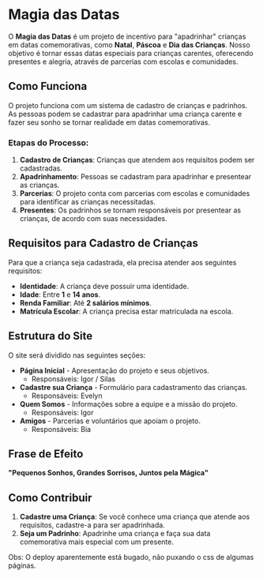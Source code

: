 # Magia das Datas

O **Magia das Datas** é um projeto de incentivo para "apadrinhar" crianças em datas comemorativas, como **Natal**, **Páscoa** e **Dia das Crianças**. Nosso objetivo é tornar essas datas especiais para crianças carentes, oferecendo presentes e alegria, através de parcerias com escolas e comunidades.

## Como Funciona

O projeto funciona com um sistema de cadastro de crianças e padrinhos. As pessoas podem se cadastrar para apadrinhar uma criança carente e fazer seu sonho se tornar realidade em datas comemorativas.

### Etapas do Processo:

1. **Cadastro de Crianças**: Crianças que atendem aos requisitos podem ser cadastradas.
2. **Apadrinhamento**: Pessoas se cadastram para apadrinhar e presentear as crianças.
3. **Parcerias**: O projeto conta com parcerias com escolas e comunidades para identificar as crianças necessitadas.
4. **Presentes**: Os padrinhos se tornam responsáveis por presentear as crianças, de acordo com suas necessidades.

## Requisitos para Cadastro de Crianças

Para que a criança seja cadastrada, ela precisa atender aos seguintes requisitos:

- **Identidade**: A criança deve possuir uma identidade.
- **Idade**: Entre **1** e **14 anos**.
- **Renda Familiar**: Até **2 salários mínimos**.
- **Matrícula Escolar**: A criança precisa estar matriculada na escola.

## Estrutura do Site

O site será dividido nas seguintes seções:

- **Página Inicial** - Apresentação do projeto e seus objetivos.
  - Responsáveis: Igor / Silas
- **Cadastre sua Criança** - Formulário para cadastramento das crianças.
  - Responsáveis: Evelyn
- **Quem Somos** - Informações sobre a equipe e a missão do projeto.
  - Responsáveis: Igor
- **Amigos** - Parcerias e voluntários que apoiam o projeto.
  - Responsáveis: Bia

## Frase de Efeito

**"Pequenos Sonhos, Grandes Sorrisos, Juntos pela Mágica"**

## Como Contribuir

1. **Cadastre uma Criança**: Se você conhece uma criança que atende aos requisitos, cadastre-a para ser apadrinhada.
2. **Seja um Padrinho**: Apadrinhe uma criança e faça sua data comemorativa mais especial com um presente.

Obs: O deploy aparentemente está bugado, não puxando o css de algumas páginas.
